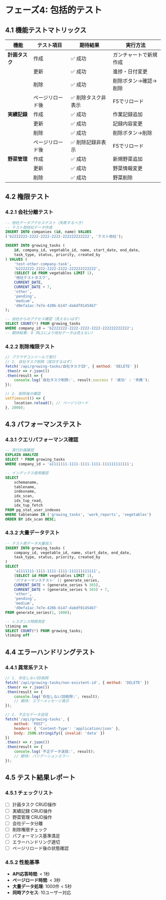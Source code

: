 # フェーズ4: 包括的テスト

## 4.1 機能テストマトリックス

| 機能 | テスト項目 | 期待結果 | 実行方法 |
|------|-----------|----------|----------|
| **計画タスク** | 作成 | ✅ 成功 | ガンチャートで新規作成 |
| | 更新 | ✅ 成功 | 進捗・日付変更 |
| | 削除 | ✅ 成功 | 削除ボタン→確認→削除 |
| | ページリロード後 | ✅ 削除タスク非表示 | F5でリロード |
| **実績記録** | 作成 | ✅ 成功 | 作業記録追加 |
| | 更新 | ✅ 成功 | 記録内容変更 |
| | 削除 | ✅ 成功 | 削除ボタン→削除 |
| | ページリロード後 | ✅ 削除記録非表示 | F5でリロード |
| **野菜管理** | 作成 | ✅ 成功 | 新規野菜追加 |
| | 更新 | ✅ 成功 | 野菜情報変更 |
| | 削除 | ✅ 成功 | 野菜削除 |

## 4.2 権限テスト

### 4.2.1 会社分離テスト

```sql
-- 他社データアクセステスト（失敗するべき）
-- テスト用他社データ作成
INSERT INTO companies (id, name) VALUES 
('b2222222-2222-2222-2222-222222222222', 'テスト他社');

INSERT INTO growing_tasks (
    id, company_id, vegetable_id, name, start_date, end_date,
    task_type, status, priority, created_by
) VALUES (
    'test-other-company-task',
    'b2222222-2222-2222-2222-222222222222',
    (SELECT id FROM vegetables LIMIT 1),
    '他社テストタスク',
    CURRENT_DATE,
    CURRENT_DATE + 7,
    'other',
    'pending',
    'medium',
    'd0efa1ac-7e7e-420b-b147-dabdf01454b7'
);

-- 自社からのアクセス確認（見えないはず）
SELECT COUNT(*) FROM growing_tasks 
WHERE company_id = 'b2222222-2222-2222-2222-222222222222';
-- 期待結果: 0（RLSにより他社データは見えない）
```

### 4.2.2 削除権限テスト

```javascript
// ブラウザコンソールで実行
// 1. 自社タスク削除（成功するはず）
fetch('/api/growing-tasks/自社タスクID', { method: 'DELETE' })
.then(r => r.json())
.then(result => {
    console.log('自社タスク削除:', result.success ? '成功' : '失敗');
});

// 2. 削除後の確認
setTimeout(() => {
    location.reload(); // ページリロード
}, 2000);
```

## 4.3 パフォーマンステスト

### 4.3.1 クエリパフォーマンス確認

```sql
-- 実行計画確認
EXPLAIN ANALYZE 
SELECT * FROM growing_tasks 
WHERE company_id = 'a1111111-1111-1111-1111-111111111111';

-- インデックス使用確認
SELECT 
    schemaname,
    tablename,
    indexname,
    idx_scan,
    idx_tup_read,
    idx_tup_fetch
FROM pg_stat_user_indexes
WHERE tablename IN ('growing_tasks', 'work_reports', 'vegetables')
ORDER BY idx_scan DESC;
```

### 4.3.2 大量データテスト

```sql
-- テスト用データ大量投入
INSERT INTO growing_tasks (
    company_id, vegetable_id, name, start_date, end_date,
    task_type, status, priority, created_by
)
SELECT 
    'a1111111-1111-1111-1111-111111111111',
    (SELECT id FROM vegetables LIMIT 1),
    'パフォーマンステスト' || generate_series,
    CURRENT_DATE + (generate_series % 365),
    CURRENT_DATE + (generate_series % 365) + 7,
    'other',
    'pending',
    'medium',
    'd0efa1ac-7e7e-420b-b147-dabdf01454b7'
FROM generate_series(1, 1000);

-- レスポンス時間測定
\timing on
SELECT COUNT(*) FROM growing_tasks;
\timing off
```

## 4.4 エラーハンドリングテスト

### 4.4.1 異常系テスト

```javascript
// 1. 存在しないID削除
fetch('/api/growing-tasks/non-existent-id', { method: 'DELETE' })
.then(r => r.json())
.then(result => {
    console.log('存在しないID削除:', result);
    // 期待: エラーメッセージ表示
});

// 2. 不正なデータ送信
fetch('/api/growing-tasks', {
    method: 'POST',
    headers: { 'Content-Type': 'application/json' },
    body: JSON.stringify({ invalid: 'data' })
})
.then(r => r.json())
.then(result => {
    console.log('不正データ送信:', result);
    // 期待: バリデーションエラー
});
```

## 4.5 テスト結果レポート

### 4.5.1 チェックリスト

- [ ] 計画タスク CRUD操作
- [ ] 実績記録 CRUD操作  
- [ ] 野菜管理 CRUD操作
- [ ] 会社データ分離
- [ ] 削除権限チェック
- [ ] パフォーマンス基準満足
- [ ] エラーハンドリング適切
- [ ] ページリロード後の状態確認

### 4.5.2 性能基準

- **API応答時間**: < 1秒
- **ページロード時間**: < 3秒
- **大量データ処理**: 1000件 < 5秒
- **同時アクセス**: 10ユーザー対応